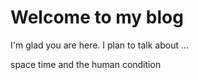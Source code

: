 # Welcome to my blog

I'm glad you are here. I plan to talk about ...

space time and the human condition
